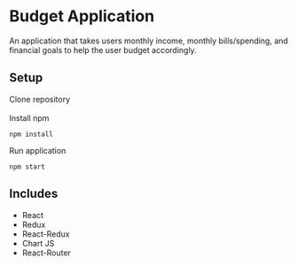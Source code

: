 # Budget Application
An application that takes users monthly income, monthly bills/spending, and financial goals to help the user budget accordingly. 

## Setup 
Clone repository <br><br>
Install npm
```
npm install
```

Run application
```
npm start
```

## Includes
* React
* Redux 
* React-Redux
* Chart JS
* React-Router

